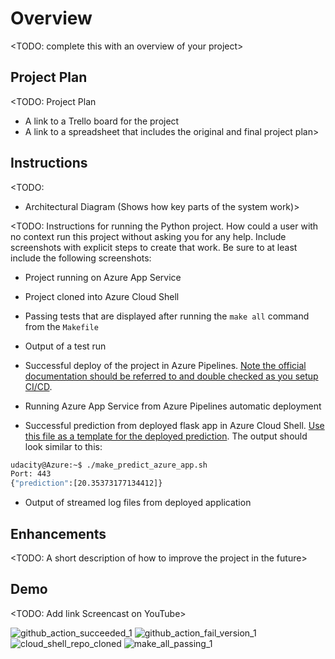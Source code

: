 # Overview

<TODO: complete this with an overview of your project>

## Project Plan
<TODO: Project Plan

* A link to a Trello board for the project
* A link to a spreadsheet that includes the original and final project plan>

## Instructions

<TODO:  
* Architectural Diagram (Shows how key parts of the system work)>

<TODO:  Instructions for running the Python project.  How could a user with no context run this project without asking you for any help.  Include screenshots with explicit steps to create that work. Be sure to at least include the following screenshots:

* Project running on Azure App Service

* Project cloned into Azure Cloud Shell

* Passing tests that are displayed after running the `make all` command from the `Makefile`

* Output of a test run

* Successful deploy of the project in Azure Pipelines.  [Note the official documentation should be referred to and double checked as you setup CI/CD](https://docs.microsoft.com/en-us/azure/devops/pipelines/ecosystems/python-webapp?view=azure-devops).

* Running Azure App Service from Azure Pipelines automatic deployment

* Successful prediction from deployed flask app in Azure Cloud Shell.  [Use this file as a template for the deployed prediction](https://github.com/udacity/nd082-Azure-Cloud-DevOps-Starter-Code/blob/master/C2-AgileDevelopmentwithAzure/project/starter_files/flask-sklearn/make_predict_azure_app.sh).
The output should look similar to this:

```bash
udacity@Azure:~$ ./make_predict_azure_app.sh
Port: 443
{"prediction":[20.35373177134412]}
```

* Output of streamed log files from deployed application

> 

## Enhancements

<TODO: A short description of how to improve the project in the future>

## Demo 

<TODO: Add link Screencast on YouTube>



![github_action_succeeded_1](https://user-images.githubusercontent.com/35743140/235377785-a23dedfd-bdc4-4eff-ae38-5dd04ae42eee.png)
![github_action_fail_version_1](https://user-images.githubusercontent.com/35743140/235377801-8d980cb3-921e-4f6a-844f-b2aaaee948c6.png)
![cloud_shell_repo_cloned](https://user-images.githubusercontent.com/35743140/235377805-7fe28ca6-1c2c-4823-b083-89dd6dc8efe3.png)
![make_all_passing_1](https://user-images.githubusercontent.com/35743140/235377810-48773de5-e845-4115-b0ec-f221c4e82750.png)
